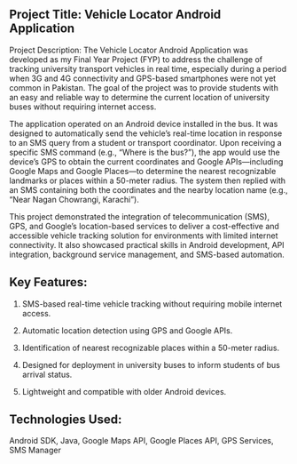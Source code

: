## Project Title: Vehicle Locator Android Application

Project Description:
The Vehicle Locator Android Application was developed as my Final Year Project (FYP) to address the challenge of tracking university transport vehicles in real time, especially during a period when 3G and 4G connectivity and GPS-based smartphones were not yet common in Pakistan. The goal of the project was to provide students with an easy and reliable way to determine the current location of university buses without requiring internet access.

The application operated on an Android device installed in the bus. It was designed to automatically send the vehicle’s real-time location in response to an SMS query from a student or transport coordinator. Upon receiving a specific SMS command (e.g., “Where is the bus?”), the app would use the device’s GPS to obtain the current coordinates and Google APIs—including Google Maps and Google Places—to determine the nearest recognizable landmarks or places within a 50-meter radius. The system then replied with an SMS containing both the coordinates and the nearby location name (e.g., “Near Nagan Chowrangi, Karachi”).

This project demonstrated the integration of telecommunication (SMS), GPS, and Google’s location-based services to deliver a cost-effective and accessible vehicle tracking solution for environments with limited internet connectivity. It also showcased practical skills in Android development, API integration, background service management, and SMS-based automation.

## Key Features:

1) SMS-based real-time vehicle tracking without requiring mobile internet access.

2) Automatic location detection using GPS and Google APIs.

3) Identification of nearest recognizable places within a 50-meter radius.

4) Designed for deployment in university buses to inform students of bus arrival status.

5) Lightweight and compatible with older Android devices.

## Technologies Used:
Android SDK, Java, Google Maps API, Google Places API, GPS Services, SMS Manager
